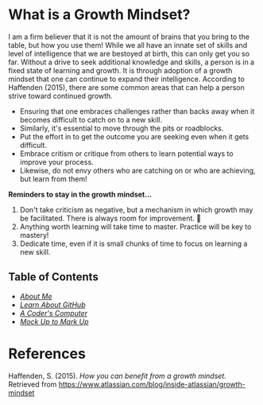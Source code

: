 # What is a Growth Mindset?
I am a firm believer that it is not the amount of brains that you bring to the table, but how you use them! While we all have an innate set of skills and level of intelligence that we are bestoyed at birth, this can only get you so far. Without a drive to seek additional knowledge and skills, a person is in a fixed state of learning and growth. It is through adoption of a growth mindset that one can continue to expand their intelligence. According to Haffenden (2015), there are some common areas that can help a person strive toward continued growth. 

 * Ensuring that one embraces challenges rather than backs away when it becomes difficult to catch on to a new skill.
 * Similarly, it's essential to move through the pits or roadblocks.
 * Put the effort in to get the outcome you are seeking even when it gets difficult.
 * Embrace critism or critique from others to learn potential ways to improve your process.
 * Likewise, do not envy others who are catching on or who are achieving, but learn from them!   

  **Reminders to stay in the growth mindset...**
  1. Don't take criticism as negative, but a mechanism in which growth may be facilitated. There is always room for improvement. 🤠
  2. Anything worth learning will take time to master. Practice will be key to mastery!
  3. Dedicate time, even if it is small chunks of time to focus on learning a new skill.

## Table of Contents
* [*About Me*](README.md)
* [*Learn About GitHub*](Markdown.md)
* [*A Coder's Computer*](coders_computer.md)
* [*Mock Up to Mark Up*](Structure.md)

# References
Haffenden, S. (2015). _How you can benefit from a growth mindset._ Retrieved from https://www.atlassian.com/blog/inside-atlassian/growth-mindset
